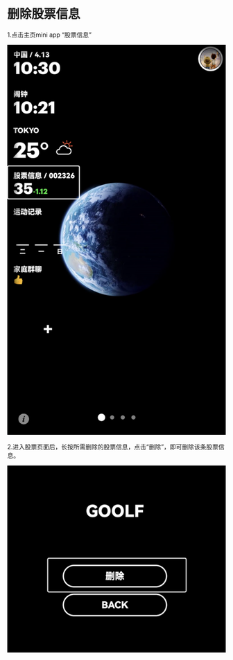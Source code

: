 # 删除股票信息

1.点击主页mini app “股票信息”

![img](images/del_stock/image-20221220104643507.png)

2.进入股票页面后，长按所需删除的股票信息，点击“删除”，即可删除该条股票信息。

![img](images/del_stock/image-20221220104653963.png)
